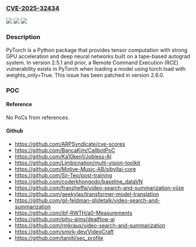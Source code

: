 ### [CVE-2025-32434](https://cve.mitre.org/cgi-bin/cvename.cgi?name=CVE-2025-32434)
![](https://img.shields.io/static/v1?label=Product&message=pytorch&color=blue)
![](https://img.shields.io/static/v1?label=Version&message=%3C%202.6.0%20&color=brightgreen)
![](https://img.shields.io/static/v1?label=Vulnerability&message=CWE-502%3A%20Deserialization%20of%20Untrusted%20Data&color=brightgreen)

### Description

PyTorch is a Python package that provides tensor computation with strong GPU acceleration and deep neural networks built on a tape-based autograd system. In version 2.5.1 and prior, a Remote Command Execution (RCE) vulnerability exists in PyTorch when loading a model using torch.load with weights_only=True. This issue has been patched in version 2.6.0.

### POC

#### Reference
No PoCs from references.

#### Github
- https://github.com/ARPSyndicate/cve-scores
- https://github.com/BancaKim/CallbotPoC
- https://github.com/Ka10ken1/Jobless-AI
- https://github.com/Limbicnation/multi-vision-toolkit
- https://github.com/Motive-Music-AB/sibyllai-core
- https://github.com/Sir-Teo/post-training
- https://github.com/coderkhongodo/baseline_dataVN
- https://github.com/franzheffa/video-search-and-summarization-viize
- https://github.com/geekylax/transformer-model-translation
- https://github.com/gil-feldman-glidetalk/video-search-and-summarization
- https://github.com/ibf-RWTH/a0-Measurements
- https://github.com/pihu-aims/dealflow-ai
- https://github.com/rmkraus/video-search-and-summarization
- https://github.com/smirk-dev/VideoCraft
- https://github.com/tanjiti/sec_profile

